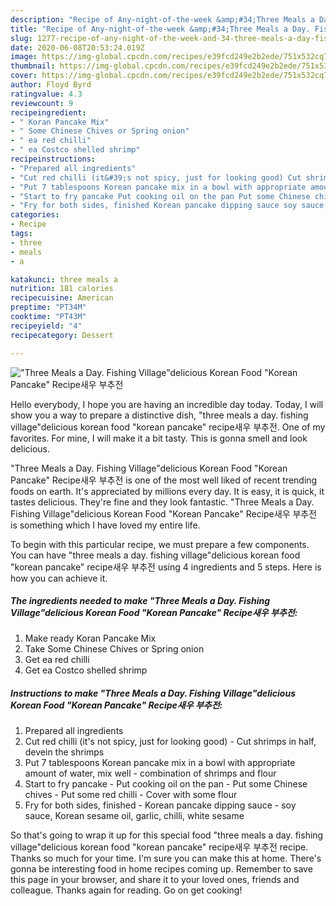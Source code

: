 ```yaml
---
description: "Recipe of Any-night-of-the-week &amp;#34;Three Meals a Day. Fishing Village&amp;#34;delicious Korean Food &amp;#34;Korean Pancake&amp;#34; Recipe새우 부추전"
title: "Recipe of Any-night-of-the-week &amp;#34;Three Meals a Day. Fishing Village&amp;#34;delicious Korean Food &amp;#34;Korean Pancake&amp;#34; Recipe새우 부추전"
slug: 1277-recipe-of-any-night-of-the-week-and-34-three-meals-a-day-fishing-village-and-34-delicious-korean-food-and-34-korean-pancake-and-34-recipe
date: 2020-06-08T20:53:24.019Z
image: https://img-global.cpcdn.com/recipes/e39fcd249e2b2ede/751x532cq70/three-meals-a-day-fishing-villagedelicious-korean-food-korean-pancake-recipe새우-부추전-recipe-main-photo.jpg
thumbnail: https://img-global.cpcdn.com/recipes/e39fcd249e2b2ede/751x532cq70/three-meals-a-day-fishing-villagedelicious-korean-food-korean-pancake-recipe새우-부추전-recipe-main-photo.jpg
cover: https://img-global.cpcdn.com/recipes/e39fcd249e2b2ede/751x532cq70/three-meals-a-day-fishing-villagedelicious-korean-food-korean-pancake-recipe새우-부추전-recipe-main-photo.jpg
author: Floyd Byrd
ratingvalue: 4.3
reviewcount: 9
recipeingredient:
- " Koran Pancake Mix"
- " Some Chinese Chives or Spring onion"
- " ea red chilli"
- " ea Costco shelled shrimp"
recipeinstructions:
- "Prepared all ingredients"
- "Cut red chilli (it&#39;s not spicy, just for looking good) Cut shrimps in half, devein the shrimps"
- "Put 7 tablespoons Korean pancake mix in a bowl with appropriate amount of water, mix well combination of shrimps and flour"
- "Start to fry pancake Put cooking oil on the pan Put some Chinese chives Put some red chilli Cover with some flour"
- "Fry for both sides, finished Korean pancake dipping sauce soy sauce, Korean sesame oil, garlic, chilli, white sesame"
categories:
- Recipe
tags:
- three
- meals
- a

katakunci: three meals a 
nutrition: 181 calories
recipecuisine: American
preptime: "PT34M"
cooktime: "PT43M"
recipeyield: "4"
recipecategory: Dessert

---
```



![&#34;Three Meals a Day. Fishing Village&#34;delicious Korean Food &#34;Korean Pancake&#34; Recipe새우 부추전](https://img-global.cpcdn.com/recipes/e39fcd249e2b2ede/751x532cq70/three-meals-a-day-fishing-villagedelicious-korean-food-korean-pancake-recipe새우-부추전-recipe-main-photo.jpg)

Hello everybody, I hope you are having an incredible day today. Today, I will show you a way to prepare a distinctive dish, &#34;three meals a day. fishing village&#34;delicious korean food &#34;korean pancake&#34; recipe새우 부추전. One of my favorites. For mine, I will make it a bit tasty. This is gonna smell and look delicious.



&#34;Three Meals a Day. Fishing Village&#34;delicious Korean Food &#34;Korean Pancake&#34; Recipe새우 부추전 is one of the most well liked of recent trending foods on earth. It's appreciated by millions every day. It is easy, it is quick, it tastes delicious. They're fine and they look fantastic. &#34;Three Meals a Day. Fishing Village&#34;delicious Korean Food &#34;Korean Pancake&#34; Recipe새우 부추전 is something which I have loved my entire life.


To begin with this particular recipe, we must prepare a few components. You can have &#34;three meals a day. fishing village&#34;delicious korean food &#34;korean pancake&#34; recipe새우 부추전 using 4 ingredients and 5 steps. Here is how you can achieve it.

<!--inarticleads1-->

##### The ingredients needed to make &#34;Three Meals a Day. Fishing Village&#34;delicious Korean Food &#34;Korean Pancake&#34; Recipe새우 부추전:

1. Make ready  Koran Pancake Mix
1. Take  Some Chinese Chives or Spring onion
1. Get  ea red chilli
1. Get  ea Costco shelled shrimp




<!--inarticleads2-->

##### Instructions to make &#34;Three Meals a Day. Fishing Village&#34;delicious Korean Food &#34;Korean Pancake&#34; Recipe새우 부추전:

1. Prepared all ingredients
1. Cut red chilli (it&#39;s not spicy, just for looking good) - Cut shrimps in half, devein the shrimps
1. Put 7 tablespoons Korean pancake mix in a bowl with appropriate amount of water, mix well - combination of shrimps and flour
1. Start to fry pancake - Put cooking oil on the pan - Put some Chinese chives - Put some red chilli - Cover with some flour
1. Fry for both sides, finished - Korean pancake dipping sauce - soy sauce, Korean sesame oil, garlic, chilli, white sesame




So that's going to wrap it up for this special food &#34;three meals a day. fishing village&#34;delicious korean food &#34;korean pancake&#34; recipe새우 부추전 recipe. Thanks so much for your time. I'm sure you can make this at home. There's gonna be interesting food in home recipes coming up. Remember to save this page in your browser, and share it to your loved ones, friends and colleague. Thanks again for reading. Go on get cooking!

